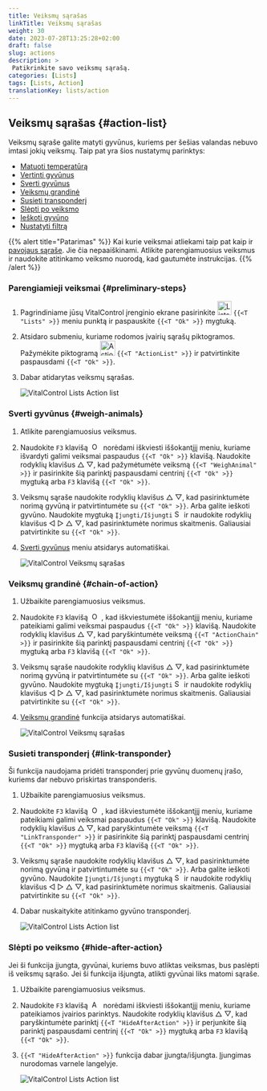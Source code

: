 ```yaml
---
title: Veiksmų sąrašas
linkTitle: Veiksmų sąrašas
weight: 30
date: 2023-07-28T13:25:28+02:00
draft: false
slug: actions
description: >
 Patikrinkite savo veiksmų sąrašą.
categories: [Lists]
tags: [Lists, Action]
translationKey: lists/action
---
```

## Veiksmų sąrašas {#action-list}

Veiksmų sąraše galite matyti gyvūnus, kuriems per šešias valandas nebuvo imtasi jokių veiksmų. Taip pat yra šios nustatymų parinktys:

- [Matuoti temperatūrą](../alarm/#take-temperature)
- [Vertinti gyvūnus](../alarm/#rate-animal)
- [Sverti gyvūnus](#weigh-animals)
- [Veiksmų grandinė](#chain-of-action)
- [Susieti transponderį](#link-transponder)
- [Slėpti po veiksmo](#hide-after-action)
- [Ieškoti gyvūno](../alarm/#search-animal)
- [Nustatyti filtrą](../alarm/#set-filter)

{{% alert title="Patarimas" %}}
Kai kurie veiksmai atliekami taip pat kaip ir [pavojaus sąraše](../alarm). Jie čia nepaaiškinami. Atlikite parengiamuosius veiksmus ir naudokite atitinkamo veiksmo nuorodą, kad gautumėte instrukcijas.
{{% /alert %}}

### Parengiamieji veiksmai {#preliminary-steps}

1. Pagrindiniame jūsų VitalControl įrenginio ekrane pasirinkite <img src="/icons/main/lists.svg" width="28" align="bottom" alt="Lists" />  `{{<T "Lists" >}}` meniu punktą ir paspauskite `{{<T "Ok" >}}` mygtuką.

2. Atsidaro submeniu, kuriame rodomos įvairių sąrašų piktogramos. Pažymėkite piktogramą <img src="/icons/lists/actionlist.svg" width="30" align="bottom" alt="Action list" /> `{{<T "ActionList" >}}` ir patvirtinkite paspausdami `{{<T "Ok" >}}`.

3. Dabar atidarytas veiksmų sąrašas.

   ![VitalControl Lists Action list](../images/firststeps3.png "Preliminary Steps")

### Sverti gyvūnus {#weigh-animals}

1. Atlikite parengiamuosius veiksmus.

2. Naudokite `F3` klavišą &nbsp;<img src="/icons/footer/open-popup.svg" width="15" align="bottom" alt="Open popup" />&nbsp; norėdami iškviesti iššokantįjį meniu, kuriame išvardyti galimi veiksmai paspaudus `{{<T "Ok" >}}` klavišą. Naudokite rodyklių klavišus △ ▽, kad pažymėtumėte veiksmą `{{<T "WeighAnimal" >}}` ir pasirinkite šią parinktį paspausdami centrinį `{{<T "Ok" >}}` mygtuką arba `F3` klavišą `{{<T "Ok" >}}`.


3. Veiksmų sąraše naudokite rodyklių klavišus △ ▽, kad pasirinktumėte norimą gyvūną ir patvirtintumėte su `{{<T "Ok" >}}`. Arba galite ieškoti gyvūno. Naudokite mygtuką `Įjungti/Išjungti` <img src="/icons/footer/search.svg" width="15" align="bottom" alt="Search" /> ir naudokite rodyklių klavišus ◁ ▷ △ ▽, kad pasirinktumėte norimus skaitmenis. Galiausiai patvirtinkite su `{{<T "Ok" >}}`.

4. [Sverti gyvūnus](../../actions/record-weight/) meniu atsidarys automatiškai.

   ![VitalControl Veiksmų sąrašas](../images/weightanimals.png "Sverti gyvūnus")

### Veiksmų grandinė {#chain-of-action}

1. Užbaikite parengiamuosius veiksmus.

2. Naudokite `F3` klavišą &nbsp;<img src="/icons/footer/open-popup.svg" width="15" align="bottom" alt="Open popup" />&nbsp;, kad iškviestumėte iššokantįjį meniu, kuriame pateikiami galimi veiksmai paspaudus `{{<T "Ok" >}}` klavišą. Naudokite rodyklių klavišus △ ▽, kad paryškintumėte veiksmą `{{<T "ActionChain" >}}` ir pasirinkite šią parinktį paspausdami centrinį `{{<T "Ok" >}}` mygtuką arba `F3` klavišą `{{<T "Ok" >}}`.

3. Veiksmų sąraše naudokite rodyklių klavišus △ ▽, kad pasirinktumėte norimą gyvūną ir patvirtintumėte su `{{<T "Ok" >}}`. Arba galite ieškoti gyvūno. Naudokite mygtuką `Įjungti/Išjungti` <img src="/icons/footer/search.svg" width="15" align="bottom" alt="Search" /> ir naudokite rodyklių klavišus ◁ ▷ △ ▽, kad pasirinktumėte norimus skaitmenis. Galiausiai patvirtinkite su `{{<T "Ok" >}}`.

4. [Veiksmų grandinė](../../chain-of-actions) funkcija atsidarys automatiškai.

   ![VitalControl Veiksmų sąrašas](../images/chainofaction.png "Veiksmų grandinė")

### Susieti transponderį {#link-transponder}

Ši funkcija naudojama pridėti transponderį prie gyvūnų duomenų įrašo, kuriems dar nebuvo priskirtas transponderis.

1. Užbaikite parengiamuosius veiksmus.

2. Naudokite `F3` klavišą &nbsp;<img src="/icons/footer/open-popup.svg" width="15" align="bottom" alt="Open popup" />&nbsp;, kad iškviestumėte iššokantįjį meniu, kuriame pateikiami galimi veiksmai paspaudus `{{<T "Ok" >}}` klavišą. Naudokite rodyklių klavišus △ ▽, kad paryškintumėte veiksmą `{{<T "LinkTransponder" >}}` ir pasirinkite šią parinktį paspausdami centrinį `{{<T "Ok" >}}` mygtuką arba `F3` klavišą `{{<T "Ok" >}}`.

3. Veiksmų sąraše naudokite rodyklių klavišus △ ▽, kad pasirinktumėte norimą gyvūną ir patvirtintumėte su `{{<T "Ok" >}}`. Arba galite ieškoti gyvūno. Naudokite `Įjungti/Išjungti` mygtuką <img src="/icons/footer/search.svg" width="15" align="bottom" alt="Search" /> ir naudokite rodyklių klavišus ◁ ▷ △ ▽, kad pasirinktumėte norimus skaitmenis. Galiausiai patvirtinkite su `{{<T "Ok" >}}`.

4. Dabar nuskaitykite atitinkamo gyvūno transponderį.

   ![VitalControl Lists Action list](../images/linktransponder.png "Link transponder")

### Slėpti po veiksmo {#hide-after-action}

Jei ši funkcija įjungta, gyvūnai, kuriems buvo atliktas veiksmas, bus paslėpti iš veiksmų sąrašo. Jei ši funkcija išjungta, atlikti gyvūnai liks matomi sąraše.

1. Užbaikite parengiamuosius veiksmus.

2. Naudokite `F3` klavišą &nbsp;<img src="/icons/footer/open-popup.svg" width="15" align="bottom" alt="Actions" />&nbsp; norėdami iškviesti iššokantįjį meniu, kuriame pateikiamos įvairios parinktys. Naudokite rodyklių klavišus △ ▽, kad paryškintumėte parinktį `{{<T "HideAfterAction" >}}` ir perjunkite šią parinktį paspausdami centrinį `{{<T "Ok" >}}` mygtuką arba `F3` klavišą `{{<T "Ok" >}}`.

3. `{{<T "HideAfterAction" >}}` funkcija dabar įjungta/išjungta. Įjungimas nurodomas varnele langelyje.

   ![VitalControl Lists Action list](../images/hideafteraction.png "Hide after action")
